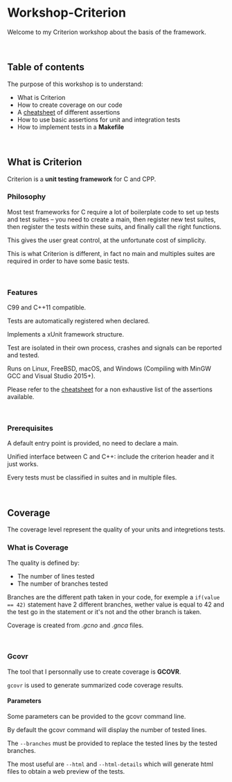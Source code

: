 # Workshop-Criterion

Welcome to my Criterion workshop about the basis of the framework.

<br/>

## Table of contents

The purpose of this workshop is to understand:

- What is Criterion
- How to create coverage on our code
- A [cheatsheet](./Cheatsheet.md) of different assertions
- How to use basic assertions for unit and integration tests
- How to implement tests in a **Makefile**

<br/>

## What is Criterion

Criterion is a **unit testing framework** for C and CPP.

### Philosophy

Most test frameworks for C require a lot of boilerplate code to set up tests and test suites – you need to create a main, then register new test suites, then register the tests within these suits, and finally call the right functions.

This gives the user great control, at the unfortunate cost of simplicity.

This is what Criterion is different, in fact no main and multiples suites are required in order to have some basic tests.

<br/>

### Features

C99 and C++11 compatible.

Tests are automatically registered when declared.

Implements a xUnit framework structure.

Test are isolated in their own process, crashes and signals can be reported and tested.

Runs on Linux, FreeBSD, macOS, and Windows (Compiling with MinGW GCC and Visual Studio 2015+).

Please refer to the [cheatsheet](./Cheatsheet.md) for a non exhaustive list of the assertions available.

<br/>

### Prerequisites

A default entry point is provided, no need to declare a main.

Unified interface between C and C++: include the criterion header and it just works.

Every tests must be classified in suites and in multiple files.

<br/>

## Coverage

The coverage level represent the quality of your units and integretions tests.

### What is Coverage

The quality is defined by:

- The number of lines tested
- The number of branches tested

Branches are the different path taken in your code, for exemple a `if(value == 42)` statement have 2 different branches, wether value is equal to 42 and the test go in the statement or it's not and the other branch is taken.

Coverage is created from *.gcno* and *.gnca* files.

<br/>

### Gcovr

The tool that I personnally use to create coverage is **GCOVR**.

`gcovr` is used to generate summarized code coverage results.

#### Parameters

Some parameters can be provided to the gcovr command line.

By default the gcovr command will display the number of tested lines.

The `--branches` must be provided to replace the tested lines by the tested branches.

The most useful are `--html` and `--html-details` which will generate html files to obtain a web preview of the tests.
